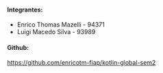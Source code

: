 #### Integrantes:  
- Enrico Thomas Mazelli - 94371  
- Luigi Macedo Silva - 93989  

#### Github:  
https://github.com/enricotm-fiap/kotlin-global-sem2

